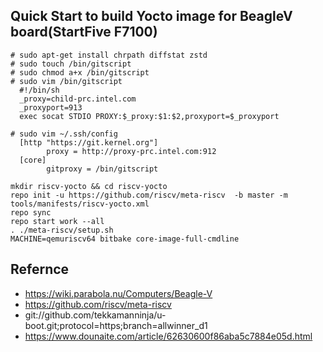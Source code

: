 ## Quick Start to build Yocto image for BeagleV board(StartFive F7100)
```
# sudo apt-get install chrpath diffstat zstd
# sudo touch /bin/gitscript 
# sudo chmod a+x /bin/gitscript
# sudo vim /bin/gitscript
  #!/bin/sh
  _proxy=child-prc.intel.com
  _proxyport=913
  exec socat STDIO PROXY:$_proxy:$1:$2,proxyport=$_proxyport
```
```
# sudo vim ~/.ssh/config
  [http "https://git.kernel.org"]
        proxy = http://proxy-prc.intel.com:912
  [core]
        gitproxy = /bin/gitscript     
```
```
mkdir riscv-yocto && cd riscv-yocto
repo init -u https://github.com/riscv/meta-riscv  -b master -m tools/manifests/riscv-yocto.xml
repo sync
repo start work --all
. ./meta-riscv/setup.sh
MACHINE=qemuriscv64 bitbake core-image-full-cmdline
```


## Refernce
  - https://wiki.parabola.nu/Computers/Beagle-V
  - https://github.com/riscv/meta-riscv
  - git://github.com/tekkamanninja/u-boot.git;protocol=https;branch=allwinner_d1
  - https://www.dounaite.com/article/62630600f86aba5c7884e05d.html
